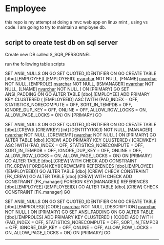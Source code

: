 # Employee

this repo is my attempt at doing a mvc web app on linux mint , using vs code.   I am going to try to maintain a employee db.  


script to create test db on sql server
-----------------
Create new DB called S_SQR_PERSONNEL

run the following table scripts


SET ANSI_NULLS ON
GO
SET QUOTED_IDENTIFIER ON
GO
CREATE TABLE [dbo].[EMPLOYEE](
	[EMPLOYEEID] [nvarchar](50) NOT NULL,
	[FNAME] [nvarchar](50) NOT NULL,
	[EMPROLE] [nvarchar](50) NOT NULL,
	[ISMANAGER] [nvarchar](1) NOT NULL,
	[LNAME] [nvarchar](50) NOT NULL
) ON [PRIMARY]
GO
SET ANSI_PADDING ON
GO
ALTER TABLE [dbo].[EMPLOYEE] ADD PRIMARY KEY CLUSTERED 
(
	[EMPLOYEEID] ASC
)WITH (PAD_INDEX = OFF, STATISTICS_NORECOMPUTE = OFF, SORT_IN_TEMPDB = OFF, IGNORE_DUP_KEY = OFF, ONLINE = OFF, ALLOW_ROW_LOCKS = ON, ALLOW_PAGE_LOCKS = ON) ON [PRIMARY]
GO


SET ANSI_NULLS ON
GO
SET QUOTED_IDENTIFIER ON
GO
CREATE TABLE [dbo].[CREW](
	[CREWKEY] [int] IDENTITY(100,1) NOT NULL,
	[MANAGER] [nvarchar](50) NOT NULL,
	[CREWEMP] [nvarchar](50) NOT NULL
) ON [PRIMARY]
GO
ALTER TABLE [dbo].[CREW] ADD PRIMARY KEY CLUSTERED 
(
	[CREWKEY] ASC
)WITH (PAD_INDEX = OFF, STATISTICS_NORECOMPUTE = OFF, SORT_IN_TEMPDB = OFF, IGNORE_DUP_KEY = OFF, ONLINE = OFF, ALLOW_ROW_LOCKS = ON, ALLOW_PAGE_LOCKS = ON) ON [PRIMARY]
GO
ALTER TABLE [dbo].[CREW]  WITH CHECK ADD  CONSTRAINT [FK_CREW] FOREIGN KEY([CREWEMP])
REFERENCES [dbo].[EMPLOYEE] ([EMPLOYEEID])
GO
ALTER TABLE [dbo].[CREW] CHECK CONSTRAINT [FK_CREW]
GO
ALTER TABLE [dbo].[CREW]  WITH CHECK ADD  CONSTRAINT [FK_manager] FOREIGN KEY([MANAGER])
REFERENCES [dbo].[EMPLOYEE] ([EMPLOYEEID])
GO
ALTER TABLE [dbo].[CREW] CHECK CONSTRAINT [FK_manager]
GO


SET ANSI_NULLS ON
GO
SET QUOTED_IDENTIFIER ON
GO
CREATE TABLE [dbo].[EMPROLES](
	[CODE] [nvarchar](50) NOT NULL,
	[DESCRIPTION] [nvarchar](50) NOT NULL
) ON [PRIMARY]
GO
SET ANSI_PADDING ON
GO
ALTER TABLE [dbo].[EMPROLES] ADD PRIMARY KEY CLUSTERED 
(
	[CODE] ASC
)WITH (PAD_INDEX = OFF, STATISTICS_NORECOMPUTE = OFF, SORT_IN_TEMPDB = OFF, IGNORE_DUP_KEY = OFF, ONLINE = OFF, ALLOW_ROW_LOCKS = ON, ALLOW_PAGE_LOCKS = ON) ON [PRIMARY]
GO



------------------
